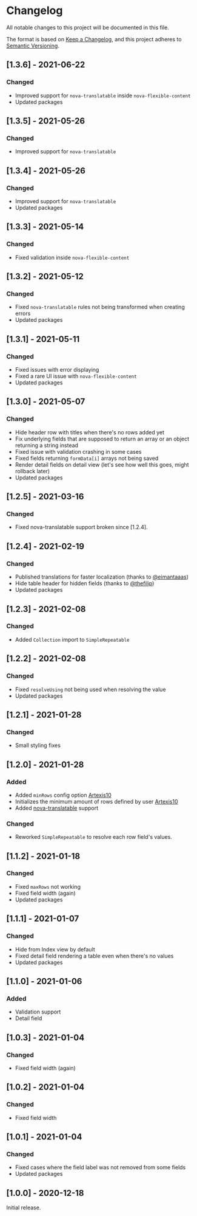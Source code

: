 # Changelog

All notable changes to this project will be documented in this file.

The format is based on [Keep a Changelog](https://keepachangelog.com/en/1.0.0/),
and this project adheres to [Semantic Versioning](https://semver.org/spec/v2.0.0.html).

## [1.3.6] - 2021-06-22

### Changed

- Improved support for `nova-translatable` inside `nova-flexible-content`
- Updated packages

## [1.3.5] - 2021-05-26

### Changed

- Improved support for `nova-translatable`

## [1.3.4] - 2021-05-26

### Changed

- Improved support for `nova-translatable`
- Updated packages

## [1.3.3] - 2021-05-14

### Changed

- Fixed validation inside `nova-flexible-content`

## [1.3.2] - 2021-05-12

### Changed

- Fixed `nova-translatable` rules not being transformed when creating errors
- Updated packages

## [1.3.1] - 2021-05-11

### Changed

- Fixed issues with error displaying
- Fixed a rare UI issue with `nova-flexible-content`
- Updated packages

## [1.3.0] - 2021-05-07

### Changed

- Hide header row with titles when there's no rows added yet
- Fix underlying fields that are supposed to return an array or an object returning a string instead
- Fixed issue with validation crashing in some cases
- Fixed fields returning `formData[i]` arrays not being saved
- Render detail fields on detail view (let's see how well this goes, might rollback later)
- Updated packages

## [1.2.5] - 2021-03-16

### Changed

- Fixed nova-translatable support broken since [1.2.4].

## [1.2.4] - 2021-02-19

### Changed

- Published translations for faster localization (thanks to [@eimantaaas](https://github.com/eimantaaas))
- Hide table header for hidden fields (thanks to [@thefilip](https://github.com/thefilip))
- Updated packages

## [1.2.3] - 2021-02-08

### Changed

- Added `Collection` import to `SimpleRepeatable`

## [1.2.2] - 2021-02-08

### Changed

- Fixed `resolveUsing` not being used when resolving the value
- Updated packages

## [1.2.1] - 2021-01-28

### Changed

- Small styling fixes

## [1.2.0] - 2021-01-28

### Added

- Added `minRows` config option [Artexis10](https://github.com/Artexis10)
- Initializes the minimum amount of rows defined by user [Artexis10](https://github.com/Artexis10)
- Added [nova-translatable](https://github.com/optimistdigital/nova-translatable) support

### Changed

- Reworked `SimpleRepeatable` to resolve each row field's values.

## [1.1.2] - 2021-01-18

### Changed

- Fixed `maxRows` not working
- Fixed field width (again)
- Updated packages

## [1.1.1] - 2021-01-07

### Changed

- Hide from Index view by default
- Fixed detail field rendering a table even when there's no values
- Updated packages

## [1.1.0] - 2021-01-06

### Added

- Validation support
- Detail field

## [1.0.3] - 2021-01-04

### Changed

- Fixed field width (again)

## [1.0.2] - 2021-01-04

### Changed

- Fixed field width

## [1.0.1] - 2021-01-04

### Changed

- Fixed cases where the field label was not removed from some fields
- Updated packages

## [1.0.0] - 2020-12-18

Initial release.
